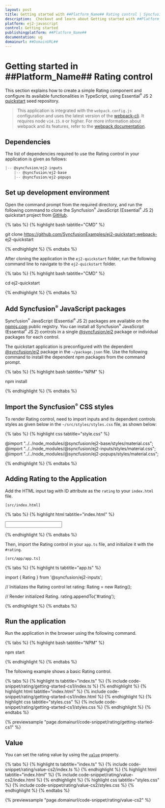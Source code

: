 ```yaml
---
layout: post
title: Getting started with ##Platform_Name## Rating control | Syncfusion
description:  Checkout and learn about Getting started with ##Platform_Name## Rating control of Syncfusion Essential JS 2 and more details.
platform: ej2-javascript
control: Getting started 
publishingplatform: ##Platform_Name##
documentation: ug
domainurl: ##DomainURL##
---
```


# Getting started in ##Platform_Name## Rating control

This section explains how to create a simple Rating component and configure its available functionalities in TypeScript, using Essential<sup style="font-size:70%">&reg;</sup> JS 2 [quickstart](https://github.com/SyncfusionExamples/ej2-quickstart-webpack-) seed repository.

> This application is integrated with the `webpack.config.js` configuration and uses the latest version of the [webpack-cli](https://webpack.js.org/api/cli/#commands). It requires node `v14.15.0` or higher. For more information about webpack and its features, refer to the [webpack documentation](https://webpack.js.org/guides/getting-started/).


## Dependencies

The list of dependencies required to use the Rating control in your application is given as follows:

```javascript
|-- @syncfusion/ej2-inputs
    |-- @syncfusion/ej2-base
    |-- @syncfusion/ej2-popups
```

## Set up development environment

Open the command prompt from the required directory, and run the following command to clone the Syncfusion<sup style="font-size:70%">&reg;</sup> JavaScript (Essential<sup style="font-size:70%">&reg;</sup> JS 2) quickstart project from [GitHub](https://github.com/SyncfusionExamples/ej2-quickstart-webpack-).

{% tabs %}
{% highlight bash tabtitle="CMD" %}

git clone https://github.com/SyncfusionExamples/ej2-quickstart-webpack- ej2-quickstart

{% endhighlight %}
{% endtabs %}

After cloning the application in the `ej2-quickstart` folder, run the following command line to navigate to the `ej2-quickstart` folder.

{% tabs %}
{% highlight bash tabtitle="CMD" %}

cd ej2-quickstart

{% endhighlight %}
{% endtabs %}

## Add Syncfusion<sup style="font-size:70%">&reg;</sup> JavaScript packages

Syncfusion<sup style="font-size:70%">&reg;</sup> JavaScript (Essential<sup style="font-size:70%">&reg;</sup> JS 2) packages are available on the [npmjs.com](https://www.npmjs.com/~syncfusionorg) public registry. You can install all Syncfusion<sup style="font-size:70%">&reg;</sup> JavaScript (Essential<sup style="font-size:70%">&reg;</sup> JS 2) controls in a single [@syncfusion/ej2](https://www.npmjs.com/package/@syncfusion/ej2) package or individual packages for each control.

The quickstart application is preconfigured with the dependent [@syncfusion/ej2](https://www.npmjs.com/package/@syncfusion/ej2) package in the `~/package.json` file. Use the following command to install the dependent npm packages from the command prompt.

{% tabs %}
{% highlight bash tabtitle="NPM" %}

npm install

{% endhighlight %}
{% endtabs %}

## Import the Syncfusion<sup style="font-size:70%">&reg;</sup> CSS styles

To render Rating control, need to import inputs and its dependent controls styles as given below in the `~/src/styles/styles.css` file, as shown below: 

{% tabs %}
{% highlight css tabtitle="style.css" %}

@import "../../node_modules/@syncfusion/ej2-base/styles/material.css";
@import "../../node_modules/@syncfusion/ej2-inputs/styles/material.css";
@import "../../node_modules/@syncfusion/ej2-popups/styles/material.css";

{% endhighlight %}
{% endtabs %}

## Adding Rating to the Application

Add the HTML input tag with ID attribute as the `rating` to your `index.html` file.

`[src/index.html]`

{% tabs %}
{% highlight html tabtitle="index.html" %}

<!DOCTYPE html>
<html lang="en">

<head>
    <title>Essential JS 2 Rating</title>
    <meta charset="utf-8" />
    <meta name="viewport" content="width=device-width, initial-scale=1.0, user-scalable=no" />
    <meta name="description" content="Essential JS 2 Rating" />
    <meta name="author" content="Syncfusion" />
    <link rel="shortcut icon" href="resources/favicon.ico" />
    <link href="https://maxcdn.bootstrapcdn.com/bootstrap/3.3.7/css/bootstrap.min.css" rel="stylesheet" />
</head>

<body>
    <div>
        <!--Element to render the rating control-->
        <input id="rating"/>
    </div>

</body>

</html>

{% endhighlight %}
{% endtabs %}

Then, import the Rating control in your `app.ts` file, and initialize it with the `#rating`.

`[src/app/app.ts]`

{% tabs %}
{% highlight ts tabtitle="app.ts" %}

import { Rating } from '@syncfusion/ej2-inputs';

// Initializes the Rating control
let rating: Rating = new Rating();

// Render initialized Rating.
rating.appendTo('#rating');

{% endhighlight %}
{% endtabs %}

## Run the application

Run the application in the browser using the following command.

{% tabs %}
{% highlight bash tabtitle="NPM" %}

npm start

{% endhighlight %}
{% endtabs %}

The following example shows a basic Rating control.

{% tabs %}
{% highlight ts tabtitle="index.ts" %}
{% include code-snippet/rating/getting-started-cs1/index.ts %}
{% endhighlight %}
{% highlight html tabtitle="index.html" %}
{% include code-snippet/rating/getting-started-cs1/index.html %}
{% endhighlight %}
{% highlight css tabtitle="styles.css" %}
{% include code-snippet/rating/getting-started-cs1/styles.css %}
{% endhighlight %}
{% endtabs %}
          
{% previewsample "page.domainurl/code-snippet/rating/getting-started-cs1" %}

## Value

You can set the rating value by using the [`value`](../api/rating/#value) property.

{% tabs %}
{% highlight ts tabtitle="index.ts" %}
{% include code-snippet/rating/value-cs2/index.ts %}
{% endhighlight %}
{% highlight html tabtitle="index.html" %}
{% include code-snippet/rating/value-cs2/index.html %}
{% endhighlight %}
{% highlight css tabtitle="styles.css" %}
{% include code-snippet/rating/value-cs2/styles.css %}
{% endhighlight %}
{% endtabs %}
          
{% previewsample "page.domainurl/code-snippet/rating/value-cs2" %}
